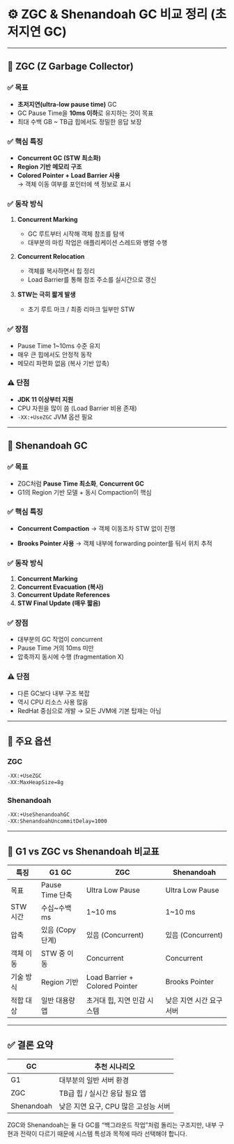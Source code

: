 # ⚙️ ZGC & Shenandoah GC 비교 정리 (초저지연 GC)

---

## 🚀 ZGC (Z Garbage Collector)

### ✅ 목표
- **초저지연(ultra-low pause time)** GC
- GC Pause Time을 **10ms 이하**로 유지하는 것이 목표
- 최대 수백 GB ~ TB급 힙에서도 정밀한 응답 보장

### ✅ 핵심 특징
- **Concurrent GC (STW 최소화)**
- **Region 기반 메모리 구조**
- **Colored Pointer + Load Barrier 사용**  
  → 객체 이동 여부를 포인터에 색 정보로 표시

### ✅ 동작 방식
1. **Concurrent Marking**
   - GC 루트부터 시작해 객체 참조를 탐색
   - 대부분의 마킹 작업은 애플리케이션 스레드와 병렬 수행

2. **Concurrent Relocation**
   - 객체를 복사하면서 힙 정리
   - Load Barrier를 통해 참조 주소를 실시간으로 갱신

3. **STW는 극히 짧게 발생**
   - 초기 루트 마크 / 최종 리마크 일부만 STW

### ✅ 장점
- Pause Time 1~10ms 수준 유지
- 매우 큰 힙에서도 안정적 동작
- 메모리 파편화 없음 (복사 기반 압축)

### ⚠️ 단점
- **JDK 11 이상부터 지원**
- CPU 자원을 많이 씀 (Load Barrier 비용 존재)
- `-XX:+UseZGC` JVM 옵션 필요

---

## 🌌 Shenandoah GC

### ✅ 목표
- ZGC처럼 **Pause Time 최소화**, **Concurrent GC**
- G1의 Region 기반 모델 + 동시 Compaction이 핵심

### ✅ 핵심 특징
- **Concurrent Compaction**
   → 객체 이동조차 STW 없이 진행

- **Brooks Pointer 사용**
   → 객체 내부에 forwarding pointer를 둬서 위치 추적

### ✅ 동작 방식
1. **Concurrent Marking**
2. **Concurrent Evacuation (복사)**
3. **Concurrent Update References**
4. **STW Final Update (매우 짧음)**

### ✅ 장점
- 대부분의 GC 작업이 concurrent
- Pause Time 거의 10ms 미만
- 압축까지 동시에 수행 (fragmentation X)

### ⚠️ 단점
- 다른 GC보다 내부 구조 복잡
- 역시 CPU 리소스 사용 많음
- RedHat 중심으로 개발 → 모든 JVM에 기본 탑재는 아님

---

## 🔧 주요 옵션

### ZGC
```bash
-XX:+UseZGC
-XX:MaxHeapSize=8g
```

### Shenandoah
```bash
-XX:+UseShenandoahGC
-XX:ShenandoahUncommitDelay=1000
```

---

## 🧠 G1 vs ZGC vs Shenandoah 비교표

| 특징 | G1 GC | ZGC | Shenandoah |
|------|-------|-----|-------------|
| 목표 | Pause Time 단축 | Ultra Low Pause | Ultra Low Pause |
| STW 시간 | 수십~수백 ms | 1~10 ms | 1~10 ms |
| 압축 | 있음 (Copy 단계) | 있음 (Concurrent) | 있음 (Concurrent) |
| 객체 이동 | STW 중 이동 | Concurrent | Concurrent |
| 기술 방식 | Region 기반 | Load Barrier + Colored Pointer | Brooks Pointer |
| 적합 대상 | 일반 대용량 앱 | 초거대 힙, 지연 민감 시스템 | 낮은 지연 시간 요구 서버 |

---

## ✅ 결론 요약

| GC | 추천 시나리오 |
|----|----------------|
| G1 | 대부분의 일반 서버 환경 |
| ZGC | TB급 힙 / 실시간 응답 필요 앱 |
| Shenandoah | 낮은 지연 요구, CPU 많은 고성능 서버 |

ZGC와 Shenandoah는 둘 다 GC를 “백그라운드 작업”처럼 돌리는 구조지만, 내부 구현과 전략이 다르기 때문에 시스템 특성과 목적에 따라 선택해야 합니다.